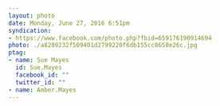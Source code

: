 ```yaml
---
layout: photo
date: Monday, June 27, 2016 6:51pm
syndication:
- https://www.facebook.com/photo.php?fbid=659176190914694
photo: ./a8209232f509401d2799220f6db155cc8658e26c.jpg
ptag:
- name: Sue Mayes
  id: Sue.Mayes
  facebook_id: ""
  twitter_id: ""
- name: Amber.Mayes
---
```


